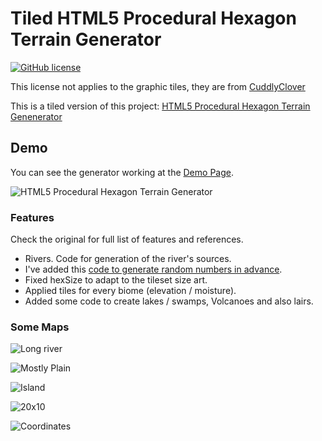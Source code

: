 # Tiled HTML5 Procedural Hexagon Terrain Generator

[![GitHub license](https://img.shields.io/badge/license-MIT-blue.svg)](https://github.com/JoseManuelPerezSevilla/TiledProceduralHexTerrainGenerator/blob/master/LICENSE)

This license not applies to the graphic tiles, they are from [CuddlyClover](https://cuddlyclover.itch.io/)

This is a tiled version of this project: [HTML5 Procedural Hexagon Terrain Genenerator](https://github.com/JoseManuelPerezSevilla/ProceduralHexTerrainGenerator)

## Demo

You can see the generator working at the [Demo Page](https://josemanuelperezsevilla.github.io/TiledProceduralHexTerrainGenerator/).

![HTML5 Procedural Hexagon Terrain Generator](https://josemanuelperezsevilla.github.io/TiledProceduralHexTerrainGenerator/resources/img/screenshots/tgenerator-20x10.png)

### Features
Check the original for full list of features and references.

 - Rivers. Code for generation of the river's sources.
 - I've added this [code to generate random numbers in advance](https://stackoverflow.com/a/8776048). 
 - Fixed hexSize to adapt to the tileset size art.
 - Applied tiles for every biome (elevation / moisture).
 - Added some code to create lakes / swamps, Volcanoes and also lairs.


### Some Maps

![Long river](https://josemanuelperezsevilla.github.io/TiledProceduralHexTerrainGenerator/resources/img/screenshots/tgenerator-long_river.png)

![Mostly Plain](https://josemanuelperezsevilla.github.io/TiledProceduralHexTerrainGenerator/resources/img/screenshots/tgenerator-mostly-plain.png)

![Island](https://josemanuelperezsevilla.github.io/TiledProceduralHexTerrainGenerator/resources/img/screenshots/tgenerator-island.png)

![20x10](https://josemanuelperezsevilla.github.io/TiledProceduralHexTerrainGenerator/resources/img/screenshots/tgenerator-20x10.png)

![Coordinates](https://josemanuelperezsevilla.github.io/TiledProceduralHexTerrainGenerator/resources/img/screenshots/tgenerator-20x10-coords.png)

